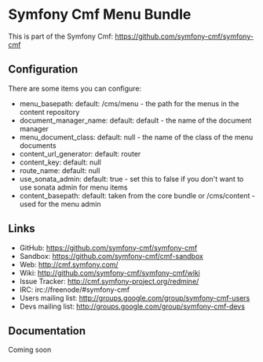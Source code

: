 # Symfony Cmf Menu Bundle

This is part of the Symfony Cmf: <https://github.com/symfony-cmf/symfony-cmf>

## Configuration

There are some items you can configure:

- menu_basepath:
    default: /cms/menu - the path for the menus in the content repository
- document_manager_name:
    default: default - the name of the document manager
- menu_document_class:
    default: null - the name of the class of the menu documents
- content_url_generator:
    default: router
- content_key:
    default: null
- route_name:
    default: null
- use_sonata_admin:
    default: true - set this to false if you don't want to use sonata admin for menu items
- content_basepath:
    default: taken from the core bundle or /cms/content - used for the menu admin

## Links

- GitHub: <https://github.com/symfony-cmf/symfony-cmf>
- Sandbox: <https://github.com/symfony-cmf/cmf-sandbox>
- Web: <http://cmf.symfony.com/>
- Wiki: <http://github.com/symfony-cmf/symfony-cmf/wiki>
- Issue Tracker: <http://cmf.symfony-project.org/redmine/>
- IRC: irc://freenode/#symfony-cmf
- Users mailing list: <http://groups.google.com/group/symfony-cmf-users>
- Devs mailing list: <http://groups.google.com/group/symfony-cmf-devs>

## Documentation

Coming soon

